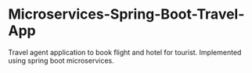 # Microservices-Spring-Boot-Travel-App
Travel agent application to book flight and hotel for tourist. Implemented using spring boot microservices.
